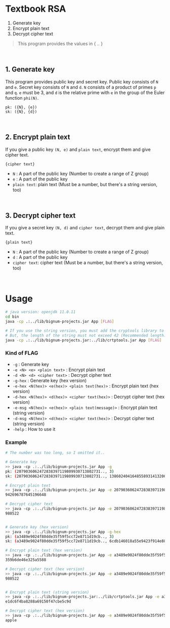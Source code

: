 # Textbook RSA

1. Generate key
2. Encrypt plain text
3. Decrypt cipher text

> This program provides the values in { .. }

<br />

## 1. Generate key

This program provides public key and secret key. Public key consists of `N` and `e`. Secret key consists of `N` and `d`. `N` consists of a product of primes `p` and `q`. `e` must be 3, and `d` is the relative prime with `e` in the group of the Euler function `phi(N)`.

    pk: ({N}, {e})
    sk: ({N}, {d})

<br />

## 2. Encrypt plain text

If you give a public key `(N, e)` and `plain text`, encrypt them and give cipher text.

    {cipher text}

- `N` :  A part of the public key (Number to create a range of Z group)
- `e` :  A part of the public key
- `plain text`: plain text (Must be a number, but there's a string version, too)

<br />

## 3. Decrypt cipher text

If you give a secret key `(N, d)` and `cipher text`, decrypt them and give plain text.

    {plain text}

- `N` :  A part of the public key (Number to create a range of Z group)
- `d` :  A part of the public key
- `cipher text`: cipher text (Must be a number, but there's a string version, too)

<br />

# Usage

```Bash
# java version: openjdk 11.0.11
cd bin
java -cp .:../lib/bignum-projects.jar App [FLAG]

# If you use the string version, you must add the cryptools library to the class path
# But, the length of the string must not exceed 42 (Recommended length: 32)
java -cp .:../lib/bignum-projects.jar:../lib/crtptools.jar App [FLAG]
```

### Kind of FLAG
- `-g` : Generate key
- `-e <N> <e> <plain text>`  : Encrypt plain text
- `-d <N> <d> <cipher text>` : Decrypt cipher text
- `-g-hex` : Generate key (hex version)
- `-e-hex <N(hex)> <e(hex)> <plain text(hex)>`  : Encrypt plain text (hex version)
- `-d-hex <N(hex)> <d(hex)> <cipher text(hex)>` : Decrypt cipher text (hex version)
- `-e-msg <N(hex)> <e(hex)> <plain text(message)>` : Encrypt plain text (string version)
- `-d-msg <N(hex)> <d(hex)> <cipher text(hex)>`    : Decrypt cipher text (string version)
- `-help` : How to use it

### Example
```Bash
# The number was too long, so I omitted it..

# Generate key
>> java -cp .:../lib/bignum-projects.jar App -g
pk: (2079036062472838397119809930713802731.., 3)
sk: (2079036062472838397119809930713802731.., 1386024041648558931413206620475868487..)

# Encrypt plain text
>> java -cp .:../lib/bignum-projects.jar App -e 2079036062472838397119809930713802731.. 3 980522
942696787645196648

# Decrypt cipher text
>> java -cp .:../lib/bignum-projects.jar App -e 2079036062472838397119809930713802731.. 1386024041648558931413206620475868487.. 942696787645196648
980522


# Generate key (hex version)
>> java -cp .:../lib/bignum-projects.jar App -g-hex
pk: (a3489e9024f80dde35f59f5cc72e8711d19cb.., 3)
sk: (a3489e9024f80dde35f59f5cc72e8711d19cb.., 6cdb146018a55e9423f914e884c9af6136687..)

# Encrypt plain text (hex version)
>> java -cp .:../lib/bignum-projects.jar App -e a3489e9024f80dde35f59f5cc72e8711d19cb.. 3 980522
359b6de46e325a5588

# Decrypt cipher text (hex version)
>> java -cp .:../lib/bignum-projects.jar App -e a3489e9024f80dde35f59f5cc72e8711d19cb.. 6cdb146018a55e9423f914e884c9af6136687.. 359b6de46e325a5588
980522


# Encrypt plain text (string version)
>> java -cp .:../lib/bignum-projects.jar:../lib/crtptools.jar App -e a3489e9024f80dde35f59f5cc72e8711d19cb.. 3 apple
e1dc6f4ba8288a69150f47cbe5c9d

# Decrypt cipher text (hex version)
>> java -cp .:../lib/bignum-projects.jar App -e a3489e9024f80dde35f59f5cc72e8711d19cb.. 6cdb146018a55e9423f914e884c9af6136687.. e1dc6f4ba8288a69150f47cbe5c9d
apple
```
